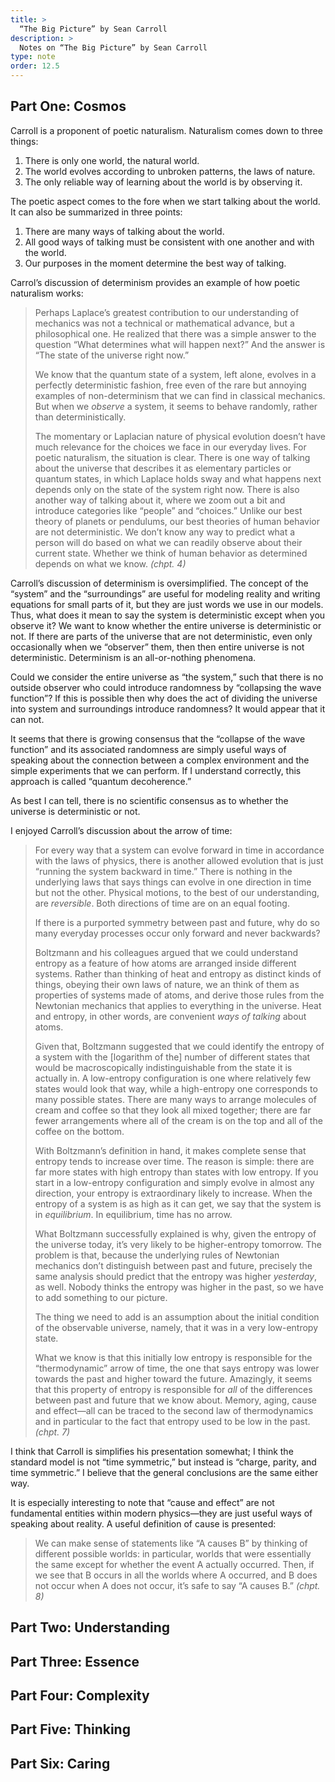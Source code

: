 ```yaml
---
title: >
  “The Big Picture” by Sean Carroll
description: >
  Notes on “The Big Picture” by Sean Carroll
type: note
order: 12.5
---
```


## Part One: Cosmos

Carroll is a proponent of poetic naturalism.  Naturalism comes down to three things:

1. There is only one world, the natural world.
2. The world evolves according to unbroken patterns, the laws of nature.
3. The only reliable way of learning about the world is by observing it.

The poetic aspect comes to the fore when we start talking about the world.  It can also be summarized in three points:

1. There are many ways of talking about the world.
2. All good ways of talking must be consistent with one another and with the world.
3. Our purposes in the moment determine the best way of talking.

Carrol’s discussion of determinism provides an example of how poetic naturalism works:

<blockquote class="prose">
<p>Perhaps Laplace’s greatest contribution to our understanding of mechanics was not a technical or mathematical advance, but a philosophical one.  He realized that there was a simple answer to the question “What determines what will happen next?” And the answer is “The state of the universe right now.”</p>
<p>We know that the quantum state of a system, left alone, evolves in a perfectly deterministic fashion, free even of the rare but annoying examples of non-determinism that we can find in classical mechanics.  But when we <em>observe</em> a system, it seems to behave randomly, rather than deterministically.</p>
<p>The momentary or Laplacian nature of physical evolution doesn’t have much relevance for the choices we face in our everyday lives.  For poetic naturalism, the situation is clear.  There is one way of talking about the universe that describes it as elementary particles or quantum states, in which Laplace holds sway and what happens next depends only on the state of the system right now.  There is also another way of talking about it, where we zoom out a bit and introduce categories like “people” and “choices.”  Unlike our best theory of planets or pendulums, our best theories of human behavior are not deterministic.  We don’t know any way to predict what a person will do based on what we can readily observe about their current state.  Whether we think of human behavior as determined depends on what we know. <cite>(chpt. 4)</cite></p>
</blockquote>

Carroll’s discussion of determinism is oversimplified.  The concept of the “system” and the “surroundings” are useful for modeling reality and writing equations for small parts of it, but they are just words we use in our models.  Thus, what does it mean to say the system is deterministic except when you observe it?  We want to know whether the entire universe is deterministic or not.  If there are parts of the universe that are not deterministic, even only occasionally when we “observer” them, then then entire universe is not deterministic.  Determinism is an all-or-nothing phenomena.

Could we consider the entire universe as “the system,” such that there is no outside observer who could introduce randomness by “collapsing the wave function”?  If this is possible then why does the act of dividing the universe into system and surroundings introduce randomness?  It would appear that it can not.

It seems that there is growing consensus that the “collapse of the wave function” and its associated randomness are simply useful ways of speaking about the connection between a complex environment and the simple experiments that we can perform.  If I understand correctly, this approach is called “quantum decoherence.”

As best I can tell, there is no scientific consensus as to whether the universe is deterministic or not.

I enjoyed Carroll’s discussion about the arrow of time:

<blockquote class="prose">
<p>For every way that a system can evolve forward in time in accordance with the laws of physics, there is another allowed evolution that is just “running the system backward in time.” There is nothing in the underlying laws that says things can evolve in one direction in time but not the other.  Physical motions, to the best of our understanding, are <em>reversible</em>. Both directions of time are on an equal footing.</p>
<p>If there is a purported symmetry between past and future, why do so many everyday processes occur only forward and never backwards?</p>
<p>Boltzmann and his colleagues argued that we could understand entropy as a feature of how atoms are arranged inside different systems.  Rather than thinking of heat and entropy as distinct kinds of things, obeying their own laws of nature, we an think of them as properties of systems made of atoms, and derive those rules from the Newtonian mechanics that applies to everything in the universe.  Heat and entropy, in other words, are convenient <em>ways of talking</em> about atoms.</p>
<p>Given that, Boltzmann suggested that we could identify the entropy of a system with the [logarithm of the] number of different states that would be macroscopically indistinguishable from the state it is actually in.  A low-entropy configuration is one where relatively few states would look that way, while a high-entropy one corresponds to many possible states.  There are many ways to arrange molecules of cream and coffee so that they look all mixed together; there are far fewer arrangements where all of the cream is on the top and all of the coffee on the bottom.</p>
<p>With Boltzmann’s definition in hand, it makes complete sense that entropy tends to increase over time.  The reason is simple: there are far more states with high entropy than states with low entropy.  If you start in a low-entropy configuration and simply evolve in almost any direction, your entropy is extraordinary likely to increase.  When the entropy of a system is as high as it can get, we say that the system is in <em>equilibrium</em>.  In equilibrium, time has no arrow.</p>
<p>What Boltzmann successfully explained is why, given the entropy of the universe today, it’s very likely to be higher-entropy tomorrow.  The problem is that, because the underlying rules of Newtonian mechanics don’t distinguish between past and future, precisely the same analysis should predict that the entropy was higher <em>yesterday</em>, as well.  Nobody thinks the entropy was higher in the past, so we have to add something to our picture.</p>
<p>The thing we need to add is an assumption about the initial condition of the observable universe, namely, that it was in a very low-entropy state.</p>
<p>What we know is that this initially low entropy is responsible for the “thermodynamic” arrow of time, the one that says entropy was lower towards the past and higher toward the future.  Amazingly, it seems that this property of entropy is responsible for <em>all</em> of the differences between past and future that we know about.  Memory, aging, cause and effect—all can be traced to the second law of thermodynamics and in particular to the fact that entropy used to be low in the past. <cite>(chpt. 7)</cite></p>
</blockquote>

I think that Carroll is simplifies his presentation somewhat; I think the standard model is not “time symmetric,” but instead is “charge, parity, and time symmetric.”  I believe that the general conclusions are the same either way.

It is especially interesting to note that “cause and effect” are not fundamental entities within modern physics—they are just useful ways of speaking about reality.  A useful definition of cause is presented:

<blockquote class="prose">
<p>We can make sense of statements like “A causes B” by thinking of different possible worlds: in particular, worlds that were essentially the same except for whether the event A actually occurred.  Then, if we see that B occurs in all the worlds where A occurred, and B does not occur when A does not occur, it’s safe to say “A causes B.” <cite>(chpt. 8)</cite></p>
</blockquote>

## Part Two: Understanding

## Part Three: Essence

## Part Four: Complexity

## Part Five: Thinking

## Part Six: Caring
